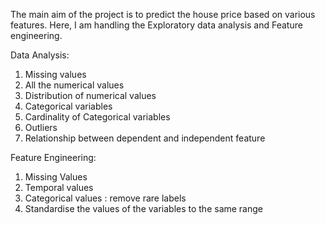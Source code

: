 The main aim of the project is to predict the house price based on various features.
Here, I am handling the Exploratory data analysis and Feature engineering.

Data Analysis:
1.	Missing values
2.	All the numerical values
3.	Distribution of numerical values
4.	Categorical variables
5.	Cardinality of Categorical variables
6.	Outliers
7.	Relationship between dependent and independent feature

Feature Engineering:
1.	Missing Values
2.	Temporal values
3.	Categorical values : remove rare labels
4.	Standardise the values of the variables to the same range
